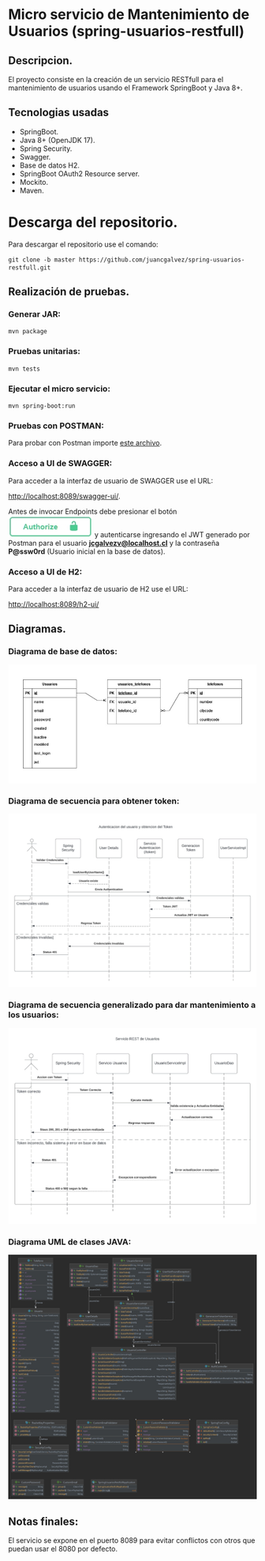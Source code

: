 # Micro servicio de Mantenimiento de Usuarios (spring-usuarios-restfull)

## Descripcion.

El proyecto consiste en la creación de un servicio RESTfull para el mantenimiento de usuarios usando el Framework SpringBoot y Java 8+.

## Tecnologias usadas

- SpringBoot.
- Java 8+ (OpenJDK 17).
- Spring Security.
- Swagger.
- Base de datos H2.
- SpringBoot OAuth2 Resource server.
- Mockito.
- Maven.

# Descarga del repositorio.

Para descargar el repositorio use el comando:
```
git clone -b master https://github.com/juancgalvez/spring-usuarios-restfull.git
```

## Realización de pruebas.

### Generar JAR:

```
mvn package
```

### Pruebas unitarias:

```
mvn tests
```

### Ejecutar el micro servicio:

```
mvn spring-boot:run
```

### Pruebas con POSTMAN:

Para probar con Postman importe [este archivo](https://github.com/juancgalvez/spring-usuarios-restfull/blob/master/Usuarios.postman_collection.json).


### Acceso a UI de SWAGGER:

Para acceder a la interfaz de usuario de SWAGGER use el URL:

[http://localhost:8089/swagger-ui/](http://localhost:8089/swagger-ui/).

Antes de invocar Endpoints debe presionar el botón ![](https://github.com/juancgalvez/spring-usuarios-restfull/blob/master/boton-authorize.jpg) y autenticarse ingresando el JWT generado por Postman para el usuario **jcgalvezv@localhost.cl** y la contraseña **P@ssw0rd** (Usuario inicial en la base de datos).

### Acceso a UI de H2:

Para acceder a la interfaz de usuario de H2 use el URL:

[http://localhost:8089/h2-ui/](http://localhost:8089/h2-ui/)


## Diagramas.

### Diagrama de base de datos:


![](https://github.com/juancgalvez/spring-usuarios-restfull/blob/master/Diagrama%20Base%20de%20Datos.jpg)


### Diagrama de secuencia para obtener token:


![](https://github.com/juancgalvez/spring-usuarios-restfull/blob/master/Obtencion%20Token.jpeg)


### Diagrama de secuencia generalizado para dar mantenimiento a los usuarios:


![](https://github.com/juancgalvez/spring-usuarios-restfull/blob/master/Controlador%20de%20usuarios.jpeg)


### Diagrama UML de clases JAVA:


![](https://github.com/juancgalvez/spring-usuarios-restfull/blob/master/UML%20Diagrama%20de%20Clases.jpg)

## Notas finales:

El servicio se expone en el puerto 8089 para evitar conflictos con otros que puedan usar el 8080 por defecto.


